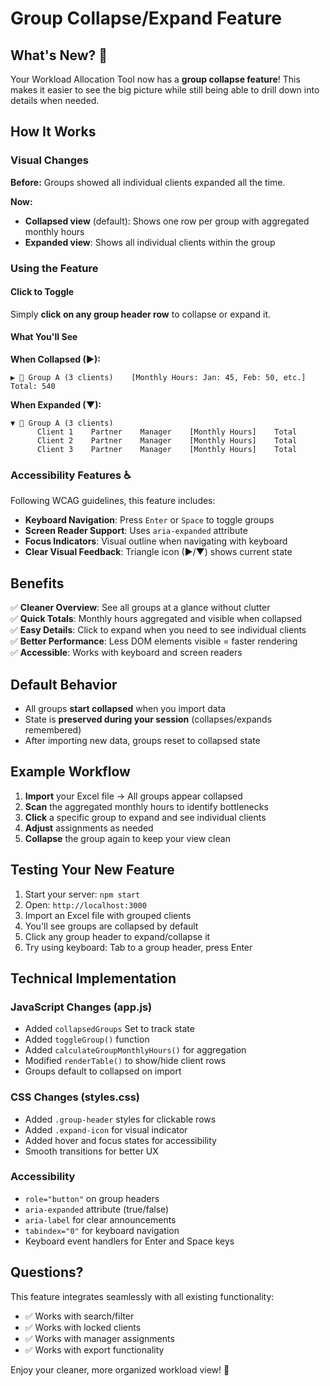 # Group Collapse/Expand Feature

## What's New? 🎉

Your Workload Allocation Tool now has a **group collapse feature**! This makes it easier to see the big picture while still being able to drill down into details when needed.

## How It Works

### Visual Changes

**Before:** Groups showed all individual clients expanded all the time.

**Now:** 
- **Collapsed view** (default): Shows one row per group with aggregated monthly hours
- **Expanded view**: Shows all individual clients within the group

### Using the Feature

#### Click to Toggle
Simply **click on any group header row** to collapse or expand it.

#### What You'll See

**When Collapsed (▶):**
```
▶ 📁 Group A (3 clients)    [Monthly Hours: Jan: 45, Feb: 50, etc.]  Total: 540
```

**When Expanded (▼):**
```
▼ 📁 Group A (3 clients)
      Client 1    Partner    Manager    [Monthly Hours]    Total
      Client 2    Partner    Manager    [Monthly Hours]    Total
      Client 3    Partner    Manager    [Monthly Hours]    Total
```

### Accessibility Features ♿

Following WCAG guidelines, this feature includes:

- **Keyboard Navigation**: Press `Enter` or `Space` to toggle groups
- **Screen Reader Support**: Uses `aria-expanded` attribute
- **Focus Indicators**: Visual outline when navigating with keyboard
- **Clear Visual Feedback**: Triangle icon (▶/▼) shows current state

## Benefits

✅ **Cleaner Overview**: See all groups at a glance without clutter  
✅ **Quick Totals**: Monthly hours aggregated and visible when collapsed  
✅ **Easy Details**: Click to expand when you need to see individual clients  
✅ **Better Performance**: Less DOM elements visible = faster rendering  
✅ **Accessible**: Works with keyboard and screen readers

## Default Behavior

- All groups **start collapsed** when you import data
- State is **preserved during your session** (collapses/expands remembered)
- After importing new data, groups reset to collapsed state

## Example Workflow

1. **Import** your Excel file → All groups appear collapsed
2. **Scan** the aggregated monthly hours to identify bottlenecks
3. **Click** a specific group to expand and see individual clients
4. **Adjust** assignments as needed
5. **Collapse** the group again to keep your view clean

## Testing Your New Feature

1. Start your server: `npm start`
2. Open: `http://localhost:3000`
3. Import an Excel file with grouped clients
4. You'll see groups are collapsed by default
5. Click any group header to expand/collapse it
6. Try using keyboard: Tab to a group header, press Enter

## Technical Implementation

### JavaScript Changes (app.js)
- Added `collapsedGroups` Set to track state
- Added `toggleGroup()` function
- Added `calculateGroupMonthlyHours()` for aggregation
- Modified `renderTable()` to show/hide client rows
- Groups default to collapsed on import

### CSS Changes (styles.css)
- Added `.group-header` styles for clickable rows
- Added `.expand-icon` for visual indicator
- Added hover and focus states for accessibility
- Smooth transitions for better UX

### Accessibility
- `role="button"` on group headers
- `aria-expanded` attribute (true/false)
- `aria-label` for clear announcements
- `tabindex="0"` for keyboard navigation
- Keyboard event handlers for Enter and Space keys

## Questions?

This feature integrates seamlessly with all existing functionality:
- ✅ Works with search/filter
- ✅ Works with locked clients
- ✅ Works with manager assignments
- ✅ Works with export functionality

Enjoy your cleaner, more organized workload view! 🚀
